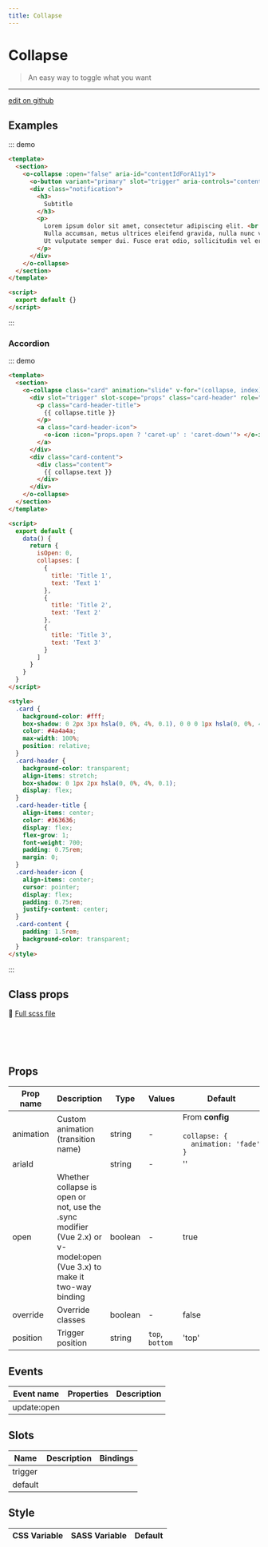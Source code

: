 ```yaml
---
title: Collapse
---
```


# Collapse

> An easy way to toggle what you want

---

<a href="https://github.com/oruga-ui/oruga/edit/develop/packages/docs/../oruga/src/components/collapse/examples/Collapse.md" class="docgen-edit-link">edit on github</a>

## Examples

::: demo

```html
<template>
  <section>
    <o-collapse :open="false" aria-id="contentIdForA11y1">
      <o-button variant="primary" slot="trigger" aria-controls="contentIdForA11y1">Click me!</o-button>
      <div class="notification">
        <h3>
          Subtitle
        </h3>
        <p>
          Lorem ipsum dolor sit amet, consectetur adipiscing elit. <br />
          Nulla accumsan, metus ultrices eleifend gravida, nulla nunc varius lectus, nec rutrum justo nibh eu lectus. <br />
          Ut vulputate semper dui. Fusce erat odio, sollicitudin vel erat vel, interdum mattis neque.
        </p>
      </div>
    </o-collapse>
  </section>
</template>

<script>
  export default {}
</script>
```

:::

### Accordion

::: demo

```html
<template>
  <section>
    <o-collapse class="card" animation="slide" v-for="(collapse, index) of collapses" :key="index" :open="isOpen == index" @open="isOpen = index">
      <div slot="trigger" slot-scope="props" class="card-header" role="button">
        <p class="card-header-title">
          {{ collapse.title }}
        </p>
        <a class="card-header-icon">
          <o-icon :icon="props.open ? 'caret-up' : 'caret-down'"> </o-icon>
        </a>
      </div>
      <div class="card-content">
        <div class="content">
          {{ collapse.text }}
        </div>
      </div>
    </o-collapse>
  </section>
</template>

<script>
  export default {
    data() {
      return {
        isOpen: 0,
        collapses: [
          {
            title: 'Title 1',
            text: 'Text 1'
          },
          {
            title: 'Title 2',
            text: 'Text 2'
          },
          {
            title: 'Title 3',
            text: 'Text 3'
          }
        ]
      }
    }
  }
</script>

<style>
  .card {
    background-color: #fff;
    box-shadow: 0 2px 3px hsla(0, 0%, 4%, 0.1), 0 0 0 1px hsla(0, 0%, 4%, 0.1);
    color: #4a4a4a;
    max-width: 100%;
    position: relative;
  }
  .card-header {
    background-color: transparent;
    align-items: stretch;
    box-shadow: 0 1px 2px hsla(0, 0%, 4%, 0.1);
    display: flex;
  }
  .card-header-title {
    align-items: center;
    color: #363636;
    display: flex;
    flex-grow: 1;
    font-weight: 700;
    padding: 0.75rem;
    margin: 0;
  }
  .card-header-icon {
    align-items: center;
    cursor: pointer;
    display: flex;
    padding: 0.75rem;
    justify-content: center;
  }
  .card-content {
    padding: 1.5rem;
    background-color: transparent;
  }
</style>
```

:::

## Class props

📄 [Full scss file](https://github.com/oruga-ui/oruga/blob/master/packages/oruga/src/scss/components/_collapse.scss)

<br />
<template>
  <div>
    <doc-wrapper>
      <template v-slot:default="s">
        <o-collapse
          animation="slide"
          v-bind="s"
          :open="true"
          style="border: 1px solid #dfe2e5"
        >
          <div
            slot="trigger"
            slot-scope="props"
            class="card-header"
            role="button"
          >
            <p class="card-header-title">
              Collapse Title
            </p>
            <a class="card-header-icon">
              <o-icon :icon="props.open ? 'caret-up' : 'caret-down'"> </o-icon>
            </a>
          </div>
          <div class="card-content">
            <div class="content">
              Collapse Content
            </div>
          </div>
        </o-collapse>
      </template>
    </doc-wrapper>
    <inspector :inspectData="inspectData"></inspector>
  </div>
</template>

<script>
export default {
  data() {
    return {
      inspectData: [
        {
            class: "rootClass",
            description: "Class of the root element"
        },
        {
            class: "triggerClass",
            description: "Class of the trigger element"
        },
        {
            class: "contentClass",
            description: "Class of the content"
        }
      ],
    };
  },
};
</script>

<br />
<br />

## Props

| Prop name | Description                                                                                                            | Type    | Values          | Default                                                                                                                                   |
| --------- | ---------------------------------------------------------------------------------------------------------------------- | ------- | --------------- | ----------------------------------------------------------------------------------------------------------------------------------------- |
| animation | Custom animation (transition name)                                                                                     | string  | -               | <div>From <b>config</b></div><br><code style='white-space: nowrap; padding: 0;'> collapse: {<br>&nbsp;&nbsp;animation: 'fade'<br>}</code> |
| ariaId    |                                                                                                                        | string  | -               | ''                                                                                                                                        |
| open      | Whether collapse is open or not, use the .sync modifier (Vue 2.x) or v-model:open (Vue 3.x) to make it two-way binding | boolean | -               | true                                                                                                                                      |
| override  | Override classes                                                                                                       | boolean | -               | false                                                                                                                                     |
| position  | Trigger position                                                                                                       | string  | `top`, `bottom` | 'top'                                                                                                                                     |

## Events

| Event name  | Properties | Description |
| ----------- | ---------- | ----------- |
| update:open |            |

## Slots

| Name    | Description | Bindings |
| ------- | ----------- | -------- |
| trigger |             |          |
| default |             |          |

## Style

| CSS Variable | SASS Variable | Default |
| ------------ | ------------- | ------- |

